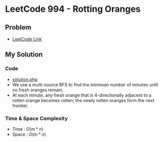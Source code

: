 # LeetCode 994 - Rotting Oranges

## Problem  
- [LeetCode Link](https://leetcode.com/problems/rotting-oranges/)

## My Solution

### Code
- [solution.php](./solution.php)
- We use a multi-source BFS to find the minimum number of minutes until no fresh oranges remain.
- At each minute, any fresh orange that is 4-directionally adjacent to a rotten orange becomes rotten; the newly rotten oranges form the next frontier.

### Time & Space Complexity
- Time  : $O(m * n)$
- Space : $O(m * n)$
